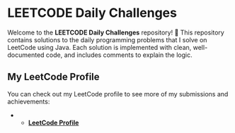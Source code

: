 # LEETCODE Daily Challenges

Welcome to the **LEETCODE Daily Challenges** repository! 🎉 This repository contains solutions to the daily programming problems that I solve on LeetCode using Java. Each solution is implemented with clean, well-documented code, and includes comments to explain the logic.


## My LeetCode Profile

You can check out my LeetCode profile to see more of my submissions and achievements:
- - **[LeetCode Profile]((https://leetcode.com/u/Suvam_Mohapatra9/))**
